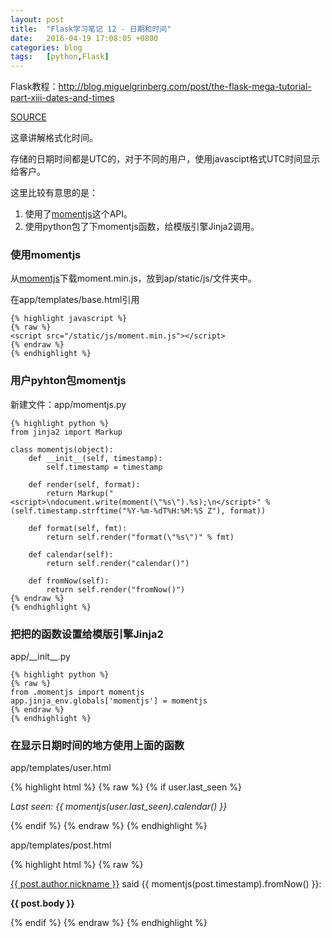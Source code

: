 ```yaml
---
layout: post
title:  "Flask学习笔记 12 - 日期和时间"
date:   2016-04-19 17:08:05 +0800
categories: blog
tags:   [python,Flask]
---
```

Flask教程：<http://blog.miguelgrinberg.com/post/the-flask-mega-tutorial-part-xiii-dates-and-times>

[SOURCE](https://github.com/snowyxx/myMicroblog)

这章讲解格式化时间。

存储的日期时间都是UTC的，对于不同的用户，使用javascipt格式UTC时间显示给客户。

这里比较有意思的是：

1. 使用了[momentjs][]这个API。
2. 使用python包了下momentjs函数，给模版引擎Jinja2调用。


### 使用momentjs

从[momentjs][]下载moment.min.js，放到ap/static/js/文件夹中。

在app/templates/base.html引用

    {% highlight javascript %}
    {% raw %}
    <script src="/static/js/moment.min.js"></script>
    {% endraw %}
    {% endhighlight %}

### 用户pyhton包momentjs

新建文件：app/momentjs.py

    {% highlight python %}
    from jinja2 import Markup
    
    class momentjs(object):
        def __init__(self, timestamp):
            self.timestamp = timestamp
    
        def render(self, format):
            return Markup("<script>\ndocument.write(moment(\"%s\").%s);\n</script>" % (self.timestamp.strftime("%Y-%m-%dT%H:%M:%S Z"), format))
    
        def format(self, fmt):
            return self.render("format(\"%s\")" % fmt)
    
        def calendar(self):
            return self.render("calendar()")
    
        def fromNow(self):
            return self.render("fromNow()")
    {% endraw %}
    {% endhighlight %}

### 把把的函数设置给模版引擎Jinja2

app/\_\_init\_\_.py

    {% highlight python %}
    {% raw %}
    from .momentjs import momentjs
    app.jinja_env.globals['momentjs'] = momentjs
    {% endraw %}
    {% endhighlight %}

### 在显示日期时间的地方使用上面的函数

app/templates/user.html

{% highlight html %}
{% raw %}
{% if user.last_seen %}
<p><em>Last seen: {{ momentjs(user.last_seen).calendar() }}</em></p>
{% endif %}
{% endraw %}
{% endhighlight %}

app/templates/post.html

{% highlight html %}
{% raw %}
<p><a href="{{ url_for('user', nickname=post.author.nickname)}}">{{ post.author.nickname }}</a> said {{ momentjs(post.timestamp).fromNow() }}:</p>
<p><strong>{{ post.body }}</strong></p>
{% endif %}
{% endraw %}
{% endhighlight %}

[momentjs]:http://momentjs.com/